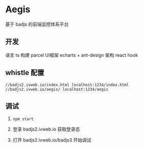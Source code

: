 # Aegis
基于 badjs 的前端监控体系平台

## 开发 
语言 ts
构建 parcel
UI框架 echarts + ant-design
架构 react hook 

## whistle 配置
```
//badjs2.ivweb.io/index.html localhost:1234/index.html
//badjs2.ivweb.io/aegis/ localhost:1234/aegis
```

## 调试
1. ``` npm start ```

2. 登录 badjs2.ivweb.io 获取登录态

3. 打开 badjs2.ivweb.io/badjs3 开始调试


